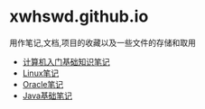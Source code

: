 # xwhswd.github.io

用作笔记,文档,项目的收藏以及一些文件的存储和取用
* [计算机入门基础知识笔记](https://xwhswd.github.io/notes/计算机入门基础知识)
* [Linux笔记](https://xwhswd.github.io/notes/Linux)
* [Oracle笔记](https://xwhswd.github.io/notes/oracle)
* [Java基础笔记](https://xwhswd.github.io/notes/Java)
